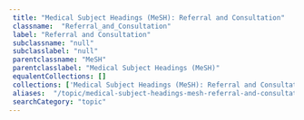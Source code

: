 ```yaml
--- 
 title: "Medical Subject Headings (MeSH): Referral and Consultation" 
 classname:  "Referral_and_Consultation" 
 label: "Referral and Consultation" 
 subclassname: "null" 
 subclasslabel: "null" 
 parentclassname: "MeSH" 
 parentclasslabel: "Medical Subject Headings (MeSH)" 
 equalentCollections: [] 
 collections: ['Medical Subject Headings (MeSH): Referral and Consultation']
 aliases:  "/topic/medical-subject-headings-mesh-referral-and-consultation"  
 searchCategory: "topic" 
---
```

